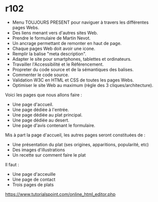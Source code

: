 # r102
- Menu TOUJOURS PRESENT pour naviguer à travers les différentes pages Webs.
- Des liens menant vers d'autres sites Web.
- Prendre le formulaire de Martin Nevot.
- Un ancrage permettant de remonter en haut de page.
- Chaque pages Web doit avoir une icone.
- Remplir la balise "meta description".
- Adapter le site pour smartphones, tablettes et ordinateurs.
- Travailler l'Accessibilité et le Référencement.
- Propreter du code source et de la sémantiques des balises.
- Commenter le code source.
- Validation W3C en HTML et CSS de toutes les pages Webs.
- Optimiser le site Web au maximum (règle des 3 cliques/architecture).

Voici les pages que nous allons faire : 
- Une page d'accueil.
- Une page dédiée à l'entrée.
- Une page dédiée au plat principal.
- Une page dédiée au desert.
- Une page d'avis contenant le formulaire.

Mis à part la page d'accueil, les autres pages seront constituées de : 
- Une présentation du plat (ses origines, apparitions, popularité, etc)
- Des images d'illustrations
- Un recette sur comment faire le plat 

Il faut :
- Une page d'acceuille
- Une page de contact
- Trois pages de plats

https://www.tutorialspoint.com/online_html_editor.php
